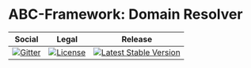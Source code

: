 # ABC-Framework: Domain Resolver

<table>
<thead>
<tr>
<th>Social</th>
<th>Legal</th>
<th>Release</th>
</tr>
</thead>
<tbody>
<tr>
<td>
<a href="https://gitter.im/SetBased/php-abc?utm_source=badge&utm_medium=badge&utm_campaign=pr-badge"><img src="https://badges.gitter.im/SetBased/php-abc.svg" alt="Gitter"/></a>
</td>
<td>
<a href="https://packagist.org/packages/setbased/abc-domain-resolver"><img src="https://poser.pugx.org/setbased/abc-domain-resolver/license" alt="License"/></a>
</td>
<td>
<a href="https://packagist.org/packages/setbased/abc-domain-resolver"><img src="https://poser.pugx.org/setbased/abc-domain-resolver/v/stable" alt="Latest Stable Version"/></a>
</td>
</tr>
</tbody>
</table>
